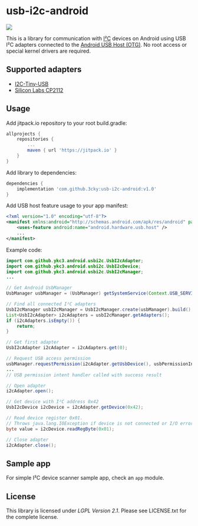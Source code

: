 # usb-i2c-android

[![](https://jitpack.io/v/3cky/usb-i2c-android.svg)](https://jitpack.io/#3cky/usb-i2c-android)

This is a library for communication with [I²C](https://en.wikipedia.org/wiki/I%C2%B2C) devices on Android using USB I²C adapters connected to the
[Android USB Host (OTG)](http://developer.android.com/guide/topics/connectivity/usb/host.html). 
No root access or special kernel drivers are required.

## Supported adapters

* [I2C-Tiny-USB](https://github.com/harbaum/I2C-Tiny-USB)
* [Silicon Labs CP2112](http://www.silabs.com/Support%20Documents/TechnicalDocs/CP2112.pdf)

## Usage

Add jitpack.io repository to your root build.gradle:
```gradle
allprojects {
    repositories {
        ...
        maven { url 'https://jitpack.io' }
    }
}
```
Add library to dependencies:
```gradle
dependencies {
    implementation 'com.github.3cky:usb-i2c-android:v1.0'
}
```

Add USB host feature usage to your app manifest:

```xml
<?xml version="1.0" encoding="utf-8"?>
<manifest xmlns:android="http://schemas.android.com/apk/res/android" package="...">
    <uses-feature android:name="android.hardware.usb.host" />
    ...
</manifest>
```

Example code:

```java
import com.github.ykc3.android.usbi2c.UsbI2cAdapter;
import com.github.ykc3.android.usbi2c.UsbI2cDevice;
import com.github.ykc3.android.usbi2c.UsbI2cManager;
...

// Get Android UsbManager
UsbManager usbManager = (UsbManager) getSystemService(Context.USB_SERVICE);

// Find all connected I²C adapters
UsbI2cManager usbI2cManager = UsbI2cManager.create(usbManager).build();
List<UsbI2cAdapter> i2cAdapters = usbI2cManager.getAdapters();
if (i2cAdapters.isEmpty()) {
    return;
}

// Get first adapter
UsbI2cAdapter i2cAdapter = i2cAdapters.get(0);

// Request USB access permission
usbManager.requestPermission(i2cAdapter.getUsbDevice(), usbPermissionIntent);
...
// USB permission intent handler called with success result

// Open adapter
i2cAdapter.open();

// Get device with I²C address 0x42
UsbI2cDevice i2cDevice = i2cAdapter.getDevice(0x42);

// Read device register 0x01.
// Throws java.lang.IOException if device is not connected or I/O error caused 
byte value = i2cDevice.readRegByte(0x01);

// Close adapter
i2cAdapter.close();
```

## Sample app

For simple I²C device scanner sample app, check an `app` module. 

## License

This library is licensed under *LGPL Version 2.1*.  Please see LICENSE.txt for the
complete license.
